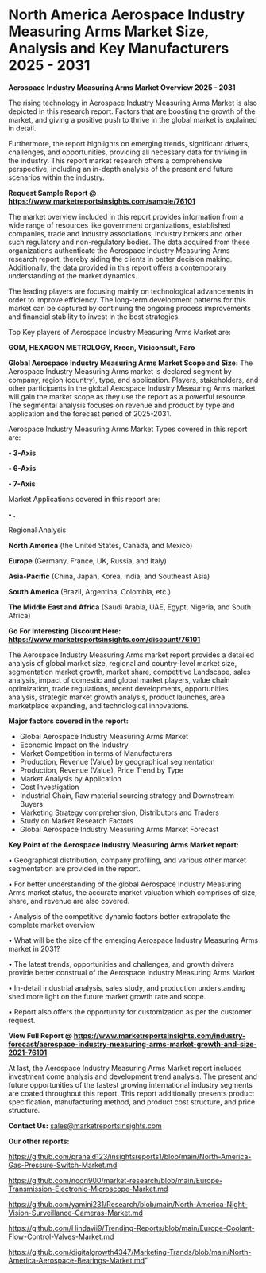# North America Aerospace Industry Measuring Arms Market Size, Analysis and Key Manufacturers 2025 - 2031

<Strong> Aerospace Industry Measuring Arms Market Overview 2025 - 2031</strong>

The rising technology in Aerospace Industry Measuring Arms Market is also depicted in this research report. Factors that are boosting the growth of the market, and giving a positive push to thrive in the global market is explained in detail.

Furthermore, the report highlights on emerging trends, significant drivers, challenges, and opportunities, providing all necessary data for thriving in the industry. This report market research offers a comprehensive perspective, including an in-depth analysis of the present and future scenarios within the industry.

<strong>Request Sample Report @ <a href=https://www.marketreportsinsights.com/sample/76101>https://www.marketreportsinsights.com/sample/76101</a></strong>

The market overview included in this report provides information from a wide range of resources like government organizations, established companies, trade and industry associations, industry brokers and other such regulatory and non-regulatory bodies. The data acquired from these organizations authenticate the Aerospace Industry Measuring Arms research report, thereby aiding the clients in better decision making. Additionally, the data provided in this report offers a contemporary understanding of the market dynamics.

The leading players are focusing mainly on technological advancements in order to improve efficiency. The long-term development patterns for this market can be captured by continuing the ongoing process improvements and financial stability to invest in the best strategies.

Top Key players of Aerospace Industry Measuring Arms Market are:

<strong>GOM, HEXAGON METROLOGY, Kreon, Visiconsult, Faro</strong>

<strong><b>Global Aerospace Industry Measuring Arms Market Scope and Size:</b></strong>
The Aerospace Industry Measuring Arms market is declared segment by company, region (country), type, and application. Players, stakeholders, and other participants in the global Aerospace Industry Measuring Arms market will gain the market scope as they use the report as a powerful resource. The segmental analysis focuses on revenue and product by type and application and the forecast period of 2025-2031.

Aerospace Industry Measuring Arms Market Types covered in this report are:

<strong>• 3-Axis

• 6-Axis

• 7-Axis</strong>

Market Applications covered in this report are:

<strong>• .</strong> 

Regional Analysis

<strong>North America</strong> (the United States, Canada, and Mexico)

<strong>Europe</strong> (Germany, France, UK, Russia, and Italy)

<strong>Asia-Pacific</strong> (China, Japan, Korea, India, and Southeast Asia)

<strong>South America</strong> (Brazil, Argentina, Colombia, etc.)

<strong>The Middle East and Africa</strong> (Saudi Arabia, UAE, Egypt, Nigeria, and South Africa)

<strong>Go For Interesting Discount Here: <a href=https://www.marketreportsinsights.com/discount/76101>https://www.marketreportsinsights.com/discount/76101</a></strong>

The Aerospace Industry Measuring Arms market report provides a detailed analysis of global market size, regional and country-level market size, segmentation market growth, market share, competitive Landscape, sales analysis, impact of domestic and global market players, value chain optimization, trade regulations, recent developments, opportunities analysis, strategic market growth analysis, product launches, area marketplace expanding, and technological innovations.

<strong><b>Major factors covered in the report:</b></strong>
<ul>
  <li>Global Aerospace Industry Measuring Arms Market </li>
  <li>Economic Impact on the Industry</li>
  <li>Market Competition in terms of Manufacturers</li>
  <li>Production, Revenue (Value) by geographical segmentation</li>
  <li>Production, Revenue (Value), Price Trend by Type</li>
  <li>Market Analysis by Application</li>
  <li>Cost Investigation</li>
  <li>Industrial Chain, Raw material sourcing strategy and Downstream Buyers</li>
  <li>Marketing Strategy comprehension, Distributors and Traders</li>
  <li>Study on Market Research Factors</li>
  <li>Global Aerospace Industry Measuring Arms Market Forecast</li>
</ul>

<strong><b>Key Point of the Aerospace Industry Measuring Arms Market report:</b></strong>

• Geographical distribution, company profiling, and various other market segmentation are provided in the report.

• For better understanding of the global Aerospace Industry Measuring Arms market status, the accurate market valuation which comprises of size, share, and revenue are also covered.

• Analysis of the competitive dynamic factors better extrapolate the complete market overview

• What will be the size of the emerging Aerospace Industry Measuring Arms market in 2031?

• The latest trends, opportunities and challenges, and growth drivers provide better construal of the Aerospace Industry Measuring Arms Market.

• In-detail industrial analysis, sales study, and production understanding shed more light on the future market growth rate and scope.

• Report also offers the opportunity for customization as per the customer request.

<strong><b>View Full Report @ <a href=https://www.marketreportsinsights.com/industry-forecast/aerospace-industry-measuring-arms-market-growth-and-size-2021-76101>https://www.marketreportsinsights.com/industry-forecast/aerospace-industry-measuring-arms-market-growth-and-size-2021-76101</a></b></strong>


At last, the Aerospace Industry Measuring Arms Market report includes investment come analysis and development trend analysis. The present and future opportunities of the fastest growing international industry segments are coated throughout this report. This report additionally presents product specification, manufacturing method, and product cost structure, and price structure.

<strong>Contact Us:</strong>
sales@marketreportsinsights.com

<strong>Our other reports:</strong>

<a href=https://github.com/pranald123/insightsreports1/blob/main/North-America-Gas-Pressure-Switch-Market.md>https://github.com/pranald123/insightsreports1/blob/main/North-America-Gas-Pressure-Switch-Market.md</a>

<a href=https://github.com/noori900/market-research/blob/main/Europe-Transmission-Electronic-Microscope-Market.md>https://github.com/noori900/market-research/blob/main/Europe-Transmission-Electronic-Microscope-Market.md</a>

<a href=https://github.com/yamini231/Research/blob/main/North-America-Night-Vision-Surveillance-Cameras-Market.md>https://github.com/yamini231/Research/blob/main/North-America-Night-Vision-Surveillance-Cameras-Market.md</a>

<a href=https://github.com/Hindavii9/Trending-Reports/blob/main/Europe-Coolant-Flow-Control-Valves-Market.md>https://github.com/Hindavii9/Trending-Reports/blob/main/Europe-Coolant-Flow-Control-Valves-Market.md</a>

<a href=https://github.com/digitalgrowth4347/Marketing-Trands/blob/main/North-America-Aerospace-Bearings-Market.md>https://github.com/digitalgrowth4347/Marketing-Trands/blob/main/North-America-Aerospace-Bearings-Market.md</a>"
